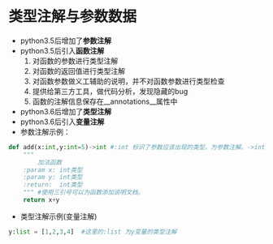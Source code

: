 # 类型注解与参数数据

* python3.5后增加了**参数注解**
* python3.5后引入**函数注解**
    1. 对函数的参数进行类型注解
    2. 对函数的返回值进行类型注解
    3. 对函数参数做义工辅助的说明，并不对函数参数进行类型检查
    4. 提供给第三方工具，做代码分析，发现隐藏的bug
    5. 函数的注解信息保存在__annotations__属性中
* python3.6后增加了**类型注解**
* python3.6后引入**变量注解**
* 参数注解示例：

````python
def add(x:int,y:int=5)->int #:int 标识了参数应该出现的类型。为参数注解。->int 标注返回值为int类型
    """ 
        加法函数
    :param x: int类型
    :param y: int类型
    :return:  int类型
    """ #使用三引号可以为函数添加说明文档。
    return x+y
````  

* 类型注解示例(变量注解)

````python
y:list = [1,2,3,4]  #这里的:list 为y变量的类型注解
````
